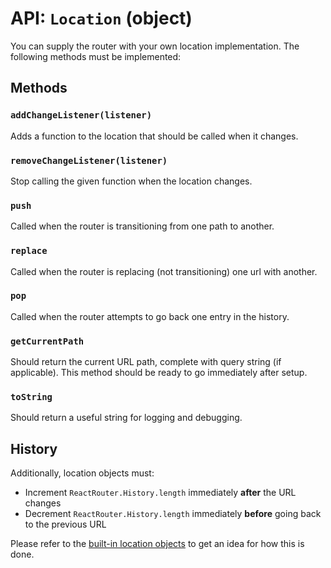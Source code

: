 API: `Location` (object)
==========================

You can supply the router with your own location implementation. The
following methods must be implemented:

Methods
-------

### `addChangeListener(listener)`

Adds a function to the location that should be called when it changes.

### `removeChangeListener(listener)`

Stop calling the given function when the location changes.

### `push`

Called when the router is transitioning from one path to another.

### `replace`

Called when the router is replacing (not transitioning) one url with
another.

### `pop`

Called when the router attempts to go back one entry in the history.

### `getCurrentPath`

Should return the current URL path, complete with query string (if applicable).
This method should be ready to go immediately after setup.

### `toString`

Should return a useful string for logging and debugging.

History
-------

Additionally, location objects must:

- Increment `ReactRouter.History.length` immediately **after** the URL changes
- Decrement `ReactRouter.History.length` immediately **before** going back to the
  previous URL

Please refer to the [built-in location objects][locations] to get an idea for how this is done.

[locations]: /modules/locations
